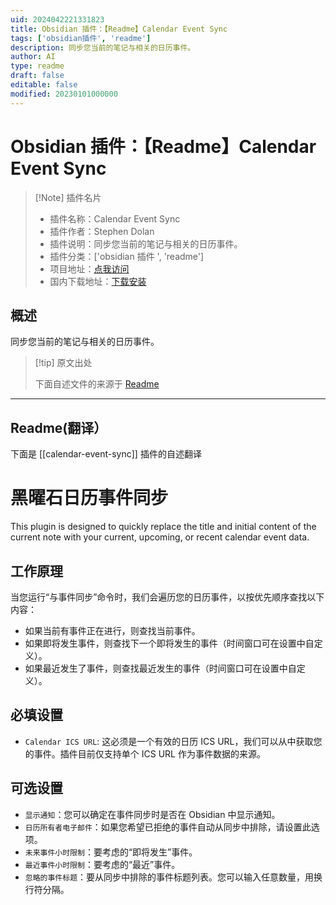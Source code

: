 ```yaml
---
uid: 2024042221331823
title: Obsidian 插件：【Readme】Calendar Event Sync
tags: ['obsidian插件', 'readme']
description: 同步您当前的笔记与相关的日历事件。
author: AI
type: readme
draft: false
editable: false
modified: 20230101000000
---
```


# Obsidian 插件：【Readme】Calendar Event Sync

> [!Note] 插件名片
> - 插件名称：Calendar Event Sync
> - 插件作者：Stephen Dolan
> - 插件说明：同步您当前的笔记与相关的日历事件。
> - 插件分类：['obsidian 插件 ', 'readme']
> - 项目地址：[点我访问](https://github.com/stephendolan/obsidian-calendar-event-sync)
> - 国内下载地址：[下载安装](https://pkmer.cn/products/plugin/pluginMarket/?calendar-event-sync)

## 概述

同步您当前的笔记与相关的日历事件。

> [!tip] 原文出处
>
>下面自述文件的来源于 [Readme](https://ghproxy.net/https://raw.githubusercontent.com/stephendolan/obsidian-calendar-event-sync/master/README.md)

---

## Readme(翻译）

下面是 [[calendar-event-sync]] 插件的自述翻译

# 黑曜石日历事件同步

This plugin is designed to quickly replace the title and initial content of the current note with your current, upcoming, or recent calendar event data.

## 工作原理

当您运行“与事件同步”命令时，我们会遍历您的日历事件，以按优先顺序查找以下内容：

- 如果当前有事件正在进行，则查找当前事件。
- 如果即将发生事件，则查找下一个即将发生的事件（时间窗口可在设置中自定义）。
- 如果最近发生了事件，则查找最近发生的事件（时间窗口可在设置中自定义）。

## 必填设置

- `Calendar ICS URL`: 这必须是一个有效的日历 ICS URL，我们可以从中获取您的事件。插件目前仅支持单个 ICS URL 作为事件数据的来源。

## 可选设置

- `显示通知`：您可以确定在事件同步时是否在 Obsidian 中显示通知。
- `日历所有者电子邮件`：如果您希望已拒绝的事件自动从同步中排除，请设置此选项。
- `未来事件小时限制`：要考虑的“即将发生”事件。
- `最近事件小时限制`：要考虑的“最近”事件。
- `忽略的事件标题`：要从同步中排除的事件标题列表。您可以输入任意数量，用换行符分隔。



